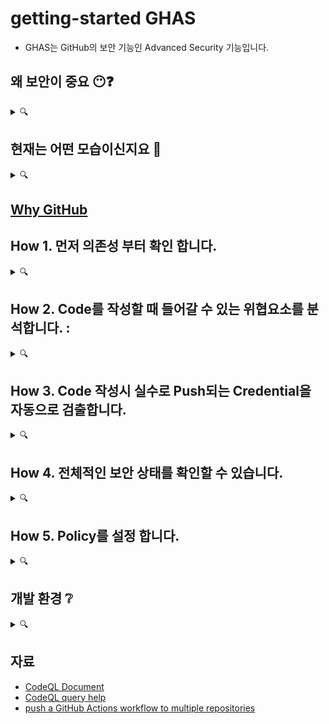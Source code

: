 # getting-started GHAS   
- GHAS는 GitHub의 보안 기능인 Advanced Security 기능입니다. 


## 왜 보안이 중요 😶❓ 
<details><summary> 🔍 </summary>
<p>

- 오픈소스 프로젝트는 이미 대세 <br>
- 상용 코드들의 90%가 오픈소스에 의존 
   ![GitHub Advanced Security_Kor (6)](https://user-images.githubusercontent.com/40287191/120053479-50842700-c065-11eb-9772-7728add02e3d.png)

- 오픈소스의 Contributor 누군가가 Enterprise 상용코드에 보안 위협을 심을 수 있습니다 : **소프트웨어 공급망 공격**
   ![Advanced Security Deck](https://user-images.githubusercontent.com/40287191/120103297-e9ac5e00-c189-11eb-96a6-e6b723b58dfe.png)

- 보안은 ** [모두의 공동책임](WhySecurity.md)** 입니다.
   
</p>
</details>

## 현재는 어떤 모습이신지요 🧐
<details><summary>🔍</summary>
<p>

* 현재 사용하시는 소스코드관리/협업 플랫폼은? 👀
   
* Devs와 Security팀이 어떻게 일하시나요? 🖥️
  * working relationship 🧑‍🤝‍🧑 : single team 처럼 함께 협력하시는지, 아니면 의사소통만 오가는 정도인지요?
  * 문제점 발견에서 복구까지의 시간은? (MTTR)
  * 보안취약성을 해결하는데 얼마나 효율적으로 일하나요? ⏳
  * Devs에서 느끼는 어려운 점들은? 
  * 30일 이상 오픈되어 있는 취약성은 얼마나..?(%) 📆
* 현재의 SAST / DAST/Secret Scanning 도구들은?🤔 
  * 얼마나 오래 사용되어왔는지/어느 팀이 ownership
  * Devs와의 워크플로우 결합은 developer integrations 또는 커밋 단계의 early integrations이 있는지요?
  * 좋은점과, 개선이 필요한 부분들이 있다면 어떤 것들이 있을까요? 👀
  * 도구를 개발/관리/유지하기 위한 현재의 노력은? 
  * 만약 현재 도구가 없다면, 무엇이, 어떤 목적 🎛️ , Initiative?

</p>
</details>


## [Why GitHub](whyGitHub.md)

## How 1. 먼저 의존성 부터 확인 합니다. 
<details><summary>🔍</summary>
<p>

* 프로젝트가 의존하고 있는 의존성은 어떤것이 있지? 🤔 : [Dependency Graph](https://github.com/doosanbear/Demo-webgoatm/network/dependencies)  
  
* 의존성에 알람이 뜨면 알람을 발생시킵니다. 🔊 : [Dependabot alert](https://github.com/doosanbear/Demo-webgoatm) 
   - Dependabot alert를 볼 수 있는 권한은 [Org owner/저장소 admin이 추가/삭제](https://docs.github.com/en/enterprise-server@3.1/github/administering-a-repository/managing-repository-settings/managing-security-and-analysis-settings-for-your-repository#granting-access-to-security-alerts)
  
* 발생된 의존성 알람에 대해 자동 패치를 수행합니다. : [Dependabot security update](https://github.com/doosanbear/Demo-webgoatm/pulls)

* 보안 데이터베이스 
   * GitHub의 전체 보안 데이터 베이스 : [GitHub Advisory Database](https://github.com/advisories)
   * GitHub은 CVE를 직접 발행할 수 있는 인증기관 (CNA: CVE Numbering Authority)
   * [NVD(National Vulnerability Database), Community Sources](https://github.blog/2019-09-18-securing-software-together/)

   
</p>
</details>

## How 2. Code를 작성할 때 들어갈 수 있는 위협요소를 분석합니다. :
<details><summary>🔍</summary>
<p>

   * GitHub + Semmle
   ![GitHub Advanced Security - issc29](https://user-images.githubusercontent.com/40287191/120106398-bf619d00-c197-11eb-8324-01691841a262.png)
   ![GitHub Advanced Security - issc29 (1)](https://user-images.githubusercontent.com/40287191/120127834-6f1c2680-c1fb-11eb-8ee1-3ae7452d2045.png)


   * [CodeQL : 정적 분석을 위한 내부 쿼리 엔진](slide/codeql.md)
   
   * [CodeQL은 Microsoft, Google, Uber등에서 분석을 위해 사용됩니다.](slide/codeql_customer.md) 
   
   * [분석예제 with Javascript](https://github.com/doosanbear/code-scanning-javascript-demo)
   
   * [Pull Request에서의 Code Scanning Alert](https://github.com/octodemo/demo-vulnerabilities-ghas/pull/21)
   
   * [더 많은 예제입니다.](https://github.com/doosanbear/Demo-webgoatm/security)
   
   * [Codeql 저장소](https://github.com/github/codeql), [Codeql-action 저장소](https://github.com/github/codeql-action)
      - [GitHub Connect 설정](https://docs.github.com/en/enterprise-server@3.1/admin/github-actions/managing-access-to-actions-from-githubcom/enabling-automatic-access-to-githubcom-actions-using-github-connect)을 이용해 자동으로 업데이트된 CodeQL 쿼리들 사용가능
   
   * [순수 온프렘에서도 사용가능합니다: Codeql-action-sync-tool](https://github.com/github/codeql-action-sync-tool/)을 이용해 인터넷 연결이 없는 상황에서도 수동으로 sync가능 
   
   * Extensive CodeQL query
   
   * [3rd 도구와 유연하게 연동하여](https://github.com/github/advanced-security-field/blob/main/technical-knowledge/code-scanning-integrations.md), [Upload SARIF](https://docs.github.com/en/code-security/secure-coding/integrating-with-code-scanning/uploading-a-sarif-file-to-github)를 통해 결과를 함께 확인할 수 있습니다.
   
   * CodeQL Visual Studio
   
   * CodeQL CLI
   
</p>
</details>

## How 3. Code 작성시 실수로 Push되는 Credential을 자동으로 검출합니다. 
<details><summary>🔍</summary>
<p>
   
   * [Secret Scanning](https://github.com/octodemo/demo-vulnerabilities-ghas/security/secret-scanning)
   * [현재 37개 패턴 coverage](https://docs.github.com/en/enterprise-server@3.1/code-security/secret-security/about-secret-scanning#about-secret-scanning-for-private-repositories)
   * GitHub.com상에 Public 저장소들은 이전부터 default로 자동 ON되어 있어왔습니다. GitHub.com상의 Private 저장소는 Organization 소속의 저장소만 지원
   * GHES는 Organization 소속의 저장소만 지원
   * User Defiend 패턴까지 지원 예정
   * Secret Scanning alert를 볼 수 있는 권한은 [Org의 Owner/저장소의 Admin이 추가/삭제 가능](https://docs.github.com/en/enterprise-server@3.1/github/administering-a-repository/managing-repository-settings/managing-security-and-analysis-settings-for-your-repository#granting-access-to-security-alerts)
   
   
</p>
</details>

## How 4. 전체적인 보안 상태를 확인할 수 있습니다. 
<details><summary>🔍</summary>
<p>
   
   * [Security Center](https://github.com/orgs/johnjohncom/security) - currently beta on GHEC
   
</p>
</details>

## How 5. Policy를 설정 합니다. 
<details><summary>🔍</summary>
<p> 
   
   * [Org에 대해 Advanced Security 강제화](https://docs.github.com/en/enterprise-server@3.1/admin/policies/enforcing-policies-for-your-enterprise/enforcing-policies-for-advanced-security-in-your-enterprise#enforcing-a-policy-for-advanced-security-features)
   * [Policy.md 파일 설정](https://github.com/doosanbear/Demo-webgoatm/security/policy)
   

</p>
</details>


## 개발 환경 ❔
<details><summary>🔍</summary>
<p>
   
* 사용되는 languages/frameworks 🗣️ 
  * see [Supported Languages and Frameworks](https://codeql.github.com/docs/codeql-overview/supported-languages-and-frameworks/)
  * 우선순위 🥇❔ 
   
</p>
</details>

## 자료
- [CodeQL Document](https://codeql.github.com/docs/)
- [CodeQL query help](https://codeql.github.com/codeql-query-help/)
- [push a GitHub Actions workflow to multiple repositories](https://github.com/jhutchings1/Create-ActionsPRs)


